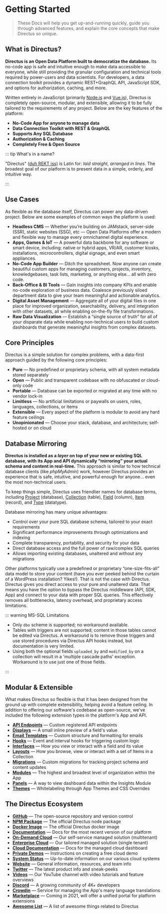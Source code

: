 # Getting Started

> These Docs will help you get up-and-running quickly, guide you through advanced features, and explain the core
> concepts that make Directus so unique.

## What is Directus?

**Directus is an Open Data Platform built to democratize the database.** Its no-code app is safe and intuitive enough to
make data accessible to everyone, while still providing the granular configuration and technical tools required by
power-users and data scientists. For developers, a data connection toolkit provides a dynamic REST+GraphQL API,
JavaScript SDK, and options for authorization, caching, and more.

Written entirely in JavaScript (primarily [Node.js](https://nodejs.dev) and [Vue.js](https://vuejs.org)), Directus is
completely open-source, modular, and extensible, allowing it to be fully tailored to the requirements of any project.
Below are the key features of the platform:

- **No-Code App for anyone to manage data**
- **Data Connection Toolkit with REST & GraphQL**
- **Supports Any SQL Database**
- **Authorization & Caching**
- **Completely Free & Open Source**

::: tip What's in a name?

"Directus" ([duh REKT iss](http://audio.pronouncekiwi.com/Salli/Directus)) is Latin for: _laid straight, arranged in
lines_. The broadest goal of our platform is to present data in a simple, orderly, and intuitive way.

:::

## Use Cases

As flexible as the database itself, Directus can power any data-driven project. Below are some examples of common ways
the platform is used:

- **Headless CMS** — Whether you’re building on JAMstack, server-side (SSR), static websites (SSG), etc — Open Data
  Platforms offer a modern and flexible way to manage every omnichannel digital experience.
- **Apps, Games & IoT** — A powerful data backbone for any software or smart device, including: native or hybrid apps,
  VR/AR, customer kiosks, installations, microcontrollers, digital signage, and even smart appliances.
- **No-Code App Builder** — Ditch the spreadsheet. Now anyone can create beautiful custom apps for managing customers,
  projects, inventory, knowledgebases, task lists, marketing, or anything else... all with zero code.
- **Back-Office & BI Tools** — Gain insights into company KPIs and enable no-code exploration of business data. Coalesce
  previously siloed department data to give your team meaningful and actionable analytics.
- **Digital Asset Management** — Aggregate all of your digital files in one place for improved organization,
  searchability, delivery, and integration with other datasets, all while enabling on-the-fly file transformations.
- **Raw Data Visualization** — Establish a “single source of truth” for all of your disparate data while enabling
  non-technical users to build custom dashboards that generate meaningful insights from complex datasets.

## Core Principles

Directus is a simple solution for complex problems, with a data-first approach guided by the following core principles:

- **Pure** — No predefined or proprietary schema, with all system metadata stored separately
- **Open** — Public and transparent codebase with no obfuscated or cloud-only code
- **Portable** — Database can be exported or migrated at any time with no vendor lock-in
- **Limitless** — No artificial limitations or paywalls on users, roles, languages, collections, or items
- **Extensible** — Every aspect of the platform is modular to avoid any hard feature ceilings
- **Unopinionated** — Choose your stack, database, and architecture; self-hosted or on cloud

## Database Mirroring

**Directus is installed as a _layer_ on top of your new or existing SQL database, with its App and API dynamically
“mirroring” your actual schema and content in real-time.** This approach is similar to how technical database clients
(like _phpMyAdmin_) work, however Directus provides an experience that is safe, intuitive, and powerful enough for
anyone... even the most non-technical users.

To keep things simple, Directus uses friendlier names for database terms, including
[Project](/getting-started/glossary/#projects) (database), [Collection](/getting-started/glossary/#collections) (table),
[Field](/getting-started/glossary/#fields) (column), [Item](/getting-started/glossary/#items) (record), and
[Type](/getting-started/glossary/#types) (datatype).

Database mirroring has many unique advantages:

- Control over your pure SQL database schema, tailored to your exact requirements
- Significant performance improvements through optimizations and indexing
- Complete transparency, portability, and security for your data
- Direct database access and the full power of raw/complex SQL queries
- Allows importing existing databases, unaltered and without any migrations

Other platforms typically use a predefined or proprietary “one-size-fits-all” data model to store your content (have you
ever peeked behind the curtain of a WordPress installation? Yikes!). That is not the case with Directus. Directus gives
you direct access to your pure and unaltered data. That means you have the option to bypass the Directus middleware
(API, SDK, App) and connect to your data with proper SQL queries. This effectively removes all bottlenecks, latency
overhead, and proprietary access limitations.

::: warning MS-SQL Limitations

* Only `dbo` scheme is supported; no workaround available.
* Tables with triggers are not supported; content in those tables cannot be edited via Directus. A workaround is to remove those triggers and use stored procedures via Directus API hooks instead, but documentation is very limited.
* Using both the optional fields `uploaded_by` and `modified_by` on a collection will result in a 'multiple cascade paths' exception. Workaround is to use just one of those fields.

:::


## Modular & Extensible

What makes Directus so flexible is that it has been designed from the ground up with complete extensibility, helping
avoid a feature ceiling. In addition to offering our software's codebase as open-source, we've included the following
extension types in the platform's App and API.

- **[API Endpoints](/extensions/api-endpoints/)** — Custom registered API endpoints
- **[Displays](/extensions/displays/)** — A small inline preview of a field's value
- **[Email Templates](/extensions/email-templates/)** — Custom structure and formatting for emails
- **[Hooks](/extensions/hooks/)** — Event and interval hooks for triggering custom logic
- **[Interfaces](/extensions/interfaces/)** — How you view or interact with a field and its value
- **[Layouts](/extensions/layouts/)** — How you browse, view or interact with a set of Items in a Collection
- **[Migrations](/extensions/migrations/)** — Custom migrations for tracking project schema and content updates
- **[Modules](/extensions/modules/)** — The highest and broadest level of organization within the App
- **[Panels](/extensions/panels/)** — A way to view dashboard data within the Insights Module
- **[Themes](/extensions/themes/)** — Whitelabeling through App Themes and CSS Overrides

## The Directus Ecosystem

- **[GitHub](https://github.com/directus/directus)** — The open-source repository and version control
- **[NPM Package](https://www.npmjs.com/package/directus)** — The official Directus node package
- **[Docker Image](https://hub.docker.com/r/directus/directus)** — The official Directus docker image
- **[Documentation](https://docs.directus.io)** — Docs for the most recent version of our platform
- **[On-Demand Cloud](https://directus.cloud)** — Our self-service managed solution (multitenant)
- **[Enterprise Cloud](https://directus.cloud)** — Our tailored managed solution (single tenant)
- **[Cloud Documentation](https://directus.cloud/docs)** — Docs for the managed cloud dashboard
- **[Private Demos](https://directus.cloud/docs#creating-a-private-demo)** — Instructions on creating a free cloud demo
- **[System Status](https://status.directus.cloud)** — Up-to-date information on our various cloud systems
- **[Website](https://directus.io)** — General information, resources, and team info
- **[Twitter](https://twitter.com/directus)** — The latest product info and sneak-peeks
- **[Videos](https://www.youtube.com/c/DirectusVideos)** — Our YouTube channel with video tutorials and feature
  overviews
- **[Discord](https://directus.chat)** — A growing community of 4K+ developers
- **[Crowdin](https://locales.directus.io/)** — Service for managing the App's many language translations
- **[Marketplace](https://directus.market/)** — Coming in 2021, will offer a unified portal for platform extensions
- **[Awesome List](https://github.com/directus-community/awesome-directus)** — A list of awesome things related to
  Directus
